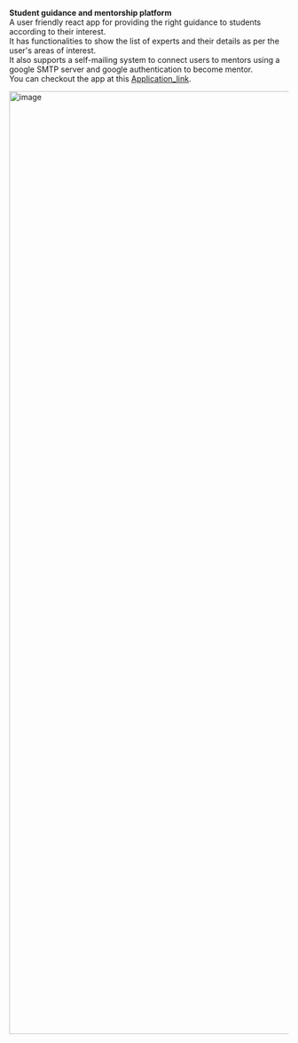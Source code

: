 **Student guidance and mentorship platform**<br>
A user friendly react app for providing the right guidance to students according to their interest.<br>
It has functionalities to show the list of experts and their details as per the user's areas of interest.<br>
It also supports a self-mailing system to connect users to mentors using a google SMTP server and google authentication to become mentor.<br>
You can checkout the app at this [Application_link](https://connect-with-expert.netlify.app/). <br>

<img width="1701" alt="image" src="https://github.com/virendra-pilaniya/ConnectWithExpert/assets/80153001/f0452c61-068f-4199-acdd-bdbab49a8e65">
